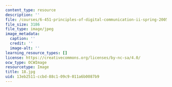 ```yaml
---
content_type: resource
description: ''
file: /courses/6-451-principles-of-digital-communication-ii-spring-2005/13eb2511ccbd88c109c9011a6b0087b9_18.jpg
file_size: 3186
file_type: image/jpeg
image_metadata:
  caption: ''
  credit: ''
  image-alt: ''
learning_resource_types: []
license: https://creativecommons.org/licenses/by-nc-sa/4.0/
ocw_type: OCWImage
resourcetype: Image
title: 18.jpg
uid: 13eb2511-ccbd-88c1-09c9-011a6b0087b9
---
```

